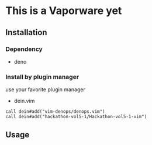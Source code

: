 # This is a Vaporware yet


## Installation

### Dependency
- deno

### Install by plugin manager

use your favorite plugin manager

- dein.vim
 ```vim
 call dein#add("vim-denops/denops.vim")
 call dein#add("hackathon-vol5-1/Hackathon-vol5-1-vim")
 ```

## Usage

